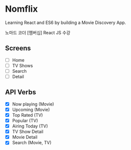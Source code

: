 # Nomflix

Learning React and ES6 by building a Movie Discovery App.

노마드 코더 [멤버십] React JS 수강

## Screens

-   [ ] Home
-   [ ] TV Shows
-   [ ] Search
-   [ ] Detail

## API Verbs

-   [x] Now playing (Movie)
-   [x] Upcoming (Movie)
-   [x] Top Rated (TV)
-   [x] Popular (TV)
-   [x] Airing Today (TV)
-   [x] TV Show Detail
-   [x] Movie Detail
-   [x] Search (Movie, TV)
